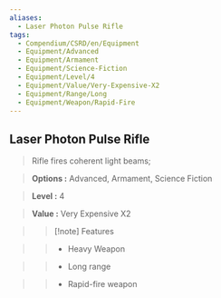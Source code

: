 ```yaml
---
aliases:
  - Laser Photon Pulse Rifle
tags:
  - Compendium/CSRD/en/Equipment
  - Equipment/Advanced
  - Equipment/Armament
  - Equipment/Science-Fiction
  - Equipment/Level/4
  - Equipment/Value/Very-Expensive-X2
  - Equipment/Range/Long
  - Equipment/Weapon/Rapid-Fire
---
```

  
    
## Laser Photon Pulse Rifle    
    
>Rifle fires coherent light beams;    
> **Options :** Advanced, Armament, Science Fiction    
> **Level :** 4    
> **Value :** Very Expensive X2    
>>[!note] Features    
>> - Heavy Weapon    
>> - Long range    
>> - Rapid-fire weapon